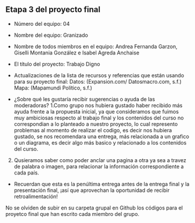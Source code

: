 ## Etapa 3 del proyecto final

- Número del equipo: 04
  
- Nombre del equipo: Granizado

- Nombre de todos miembros en el equipo: Andrea Fernanda Garzon, Giselli Montania González e Isabel Agreda Anchaise
 
- El título del proyecto: Trabajo Digno
  
- Actualizaciones de la lista de recursos y referencias que están usando para su proyecto final:
Datos: (Expansion.com/ Datosmacro.com, s.f.)
Mapa: (Mapamundi Político, s.f.)

- ¿Sobre qué les gustaría recibir sugerencias o ayuda de las moderadoras? 
1.Como grupo nos hubiera gustado haber recibido más ayuda frente a la propuesta inicial, ya que consideramos que fuimos muy ambiciosas respecto al trabajo final y los contenidos del curso no correspondian a lo planteado a nuestro proyecto, lo cual represento problemas al momento de realizar el codigo, es decir nos hubiera gustado, se nos recomendara una entrega, más relacionada a un grafico o un diagrama, es decir algo más basico y relacionado a los contenidos del curso.
2. Qusieramos saber como poder anclar una pagina a otra ya sea a travez de palabra o imagen, para relacionar la información correspondiente a cada país.
- Recuerdan que esta es la penúltima entrega antes de la entrega final y la presentación final, ¡así que aprovechan la oportunidad de recibir retroalimentación!

No se olviden de subir en su carpeta grupal en Github los códigos para el proyetco final que han escrito cada miembro del grupo.
